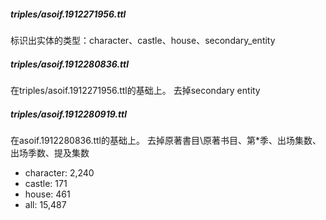 ##### triples/asoif.1912271956.ttl
标识出实体的类型：character、castle、house、secondary_entity
##### triples/asoif.1912280836.ttl
在triples/asoif.1912271956.ttl的基础上。
去掉secondary entity
##### triples/asoif.1912280919.ttl
在asoif.1912280836.ttl的基础上。
去掉原著書目\原著书目、第*季、出场集数、出场季数、提及集数
- character: 2,240
- castle: 171
- house: 461
- all: 15,487
